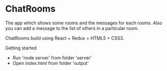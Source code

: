 # ChatRooms
The app which shows some rooms and the messages for each rooms. Also you can add a message to the list of others in a particular room.

ChatRooms build using React + Redux + HTML5 + CSS3.

Getting started
  - Run 'node server' from folder 'server'
  - Open index.html from folder 'output'
